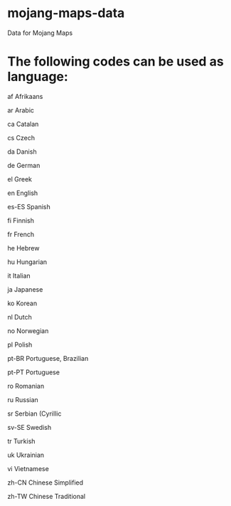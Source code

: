 # mojang-maps-data
Data for Mojang Maps

# The following codes can be used as language:
af
Afrikaans

ar
Arabic

ca
Catalan

cs
Czech

da
Danish

de
German

el
Greek

en
English

es-ES
Spanish

fi
Finnish

fr
French

he
Hebrew

hu
Hungarian

it
Italian

ja
Japanese

ko
Korean

nl
Dutch

no
Norwegian

pl
Polish

pt-BR
Portuguese, Brazilian

pt-PT
Portuguese

ro
Romanian

ru
Russian

sr
Serbian (Cyrillic

sv-SE
Swedish

tr
Turkish

uk
Ukrainian

vi
Vietnamese

zh-CN
Chinese Simplified

zh-TW
Chinese Traditional
